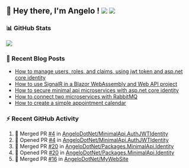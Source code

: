 ## 👋 Hey there, I'm Angelo ! ![](https://img.shields.io/badge/Intel-Core_i5_12th-0071C5?style=for-the-badge&logo=intel&logoColor=white) <a href="https://www.buymeacoffee.com/angelodotnet" target="_blank"><img src="https://img.shields.io/badge/Buy%20Me%20A%20Coffee-FFDD00.svg?style=for-the-badge&logo=Buy-Me-A-Coffee&logoColor=black"></a>

### 📊 GitHub Stats
![](http://github-profile-summary-cards.vercel.app/api/cards/profile-details?username=angelodotnet&theme=darcula)
<!--![](http://github-profile-summary-cards.vercel.app/api/cards/repos-per-language?username=angelodotnet&theme=dracula)
![](http://github-profile-summary-cards.vercel.app/api/cards/most-commit-language?username=angelodotnet&theme=dracula)
![](http://github-profile-summary-cards.vercel.app/api/cards/stats?username=angelodotnet&theme=dracula)
![](http://github-profile-summary-cards.vercel.app/api/cards/productive-time?username=angelodotnet&theme=dracula&utcOffset=8)-->

### 📝 Recent Blog Posts
<!-- BLOG-POST-LIST:START -->
- [How to manage users, roles, and claims, using jwt token and asp.net core identity](https://dev.to/angelodotnet/how-to-manage-roles-permissions-and-more-using-jwt-token-and-aspnet-core-identity-11k0)
- [How to use SignalR in a Blazor WebAssembly and Web API project](https://dev.to/angelodotnet/how-to-use-signalr-in-a-blazor-webassembly-and-web-api-project-27cp)
- [How to secure minimal api microservices with asp.net core identity](https://dev.to/angelodotnet/how-to-secure-minimal-api-microservices-with-aspnet-core-identity-2o68)
- [How to connect two microservices with RabbitMQ](https://dev.to/angelodotnet/example-of-microservice-communication-with-rabbitmq-3b2f)
- [How to create a simple appointment calendar](https://dev.to/angelodotnet/example-to-create-a-appointment-calendar-477n)
<!-- BLOG-POST-LIST:END -->

### ⚡ Recent GitHub Activity

  <!--START_SECTION:activity-->
1. 🎉 Merged PR [#4](https://github.com/AngeloDotNet/MinimalApi.AuthJWTIdentity/pull/4) in [AngeloDotNet/MinimalApi.AuthJWTIdentity](https://github.com/AngeloDotNet/MinimalApi.AuthJWTIdentity)
2. 💪 Opened PR [#4](https://github.com/AngeloDotNet/MinimalApi.AuthJWTIdentity/pull/4) in [AngeloDotNet/MinimalApi.AuthJWTIdentity](https://github.com/AngeloDotNet/MinimalApi.AuthJWTIdentity)
3. 🎉 Merged PR [#20](https://github.com/AngeloDotNet/Packages.MinimalApi.Identity/pull/20) in [AngeloDotNet/Packages.MinimalApi.Identity](https://github.com/AngeloDotNet/Packages.MinimalApi.Identity)
4. 💪 Opened PR [#20](https://github.com/AngeloDotNet/Packages.MinimalApi.Identity/pull/20) in [AngeloDotNet/Packages.MinimalApi.Identity](https://github.com/AngeloDotNet/Packages.MinimalApi.Identity)
5. 🎉 Merged PR [#16](https://github.com/AngeloDotNet/MyWebSite/pull/16) in [AngeloDotNet/MyWebSite](https://github.com/AngeloDotNet/MyWebSite)
<!--END_SECTION:activity-->
